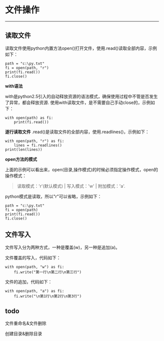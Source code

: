 # 文件操作 #

----------
## 读取文件 ##
读取文件使用python内置方法open()打开文件，使用.read()读取全部内容，示例如下：
```
path = "c:\py.txt"
fi = open(path, "r")
print(fi.read())
fi.close()
```

**with语法**

with是python2.5引入的自动释放资源的语法模式，确保使用过程中不管是否发生了异常，都会释放资源.
使用with读取文件，是不需要自己手动close的，示例如下：
```
with open(path) as fi:
    print(fi.read())
```

**逐行读取文件**
.read()是读取文件的全部内容，使用.readlines()，示例如下：
```
with open(path, "r") as fi:
    lines = fi.readlines()
print(len(lines))
```

**open方法的模式**

上面的示例可以看出来，open(目录,操作模式)的时候必须指定操作模式，open的操作模式：
> 读取模式：'r'(默认模式) | 写入模式：'w' | 附加模式：'a'.

python模式是读取，所以"r"可以省略，示例如下：
```
path = "c:\py.txt"
fi = open(path)
print(fi.read())
fi.close()
```

## 文件写入 ##

文件写入分为两种方式，一种是覆盖(w)，另一种是追加(a)。

文件覆盖的写入，代码如下：
```
with open(path, "w") as fi:
    fi.write("第一行\n第二行\n第三行")
```

文件的追加，代码如下：
```
with open(path, "a") as fi:
    fi.write("\n第1行\n第2行\n第3行")
```

todo
----------
文件重命名&文件删除

创建目录&删除目录